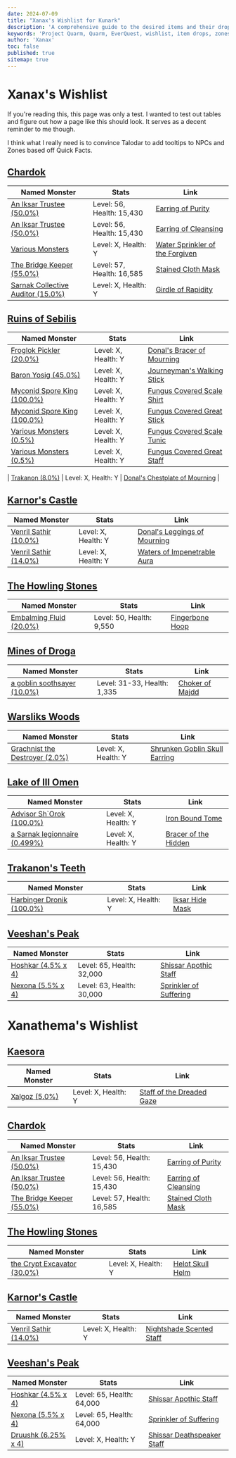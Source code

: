 ```yaml
---
date: 2024-07-09
title: "Xanax's Wishlist for Kunark"
description: 'A comprehensive guide to the desired items and their drop locations in Project Quarm, including zones, named monsters, and drop rates.'
keywords: 'Project Quarm, Quarm, EverQuest, wishlist, item drops, zones, named monsters'
author: 'Xanax'
toc: false
published: true
sitemap: true
---
```

# Xanax's Wishlist

If you're reading this, this page was only a test. I wanted to test out tables and figure out how a page like this should look. It serves as a decent reminder to me though.

I think what I really need is to convince Talodar to add tooltips to NPCs and Zones based off Quick Facts. 

## [Chardok]()

| Named Monster       | Stats           | Link                                                                 |
|---------------------|-----------------|----------------------------------------------------------------------|
| [An Iksar Trustee (50.0%)]() | Level: 56, Health: 15,430 | [Earring of Purity](https://www.pqdi.cc/item/5814) |
| [An Iksar Trustee (50.0%)]() | Level: 56, Health: 15,430 | [Earring of Cleansing](https://www.pqdi.cc/item/5815) |
| [Various Monsters]() | Level: X, Health: Y | [Water Sprinkler of the Forgiven](https://www.pqdi.cc/item/6684) |
| [The Bridge Keeper (55.0%)]() | Level: 57, Health: 16,585 | [Stained Cloth Mask](https://www.pqdi.cc/item/5712) |
| [Sarnak Collective Auditor (15.0%)]() | Level: X, Health: Y | [Girdle of Rapidity](https://www.pqdi.cc/item/5765) |

## [Ruins of Sebilis]()

| Named Monster       | Stats           | Link                                                                 |
|---------------------|-----------------|----------------------------------------------------------------------|
| [Froglok Pickler (20.0%)]() | Level: X, Health: Y | [Donal's Bracer of Mourning](https://www.pqdi.cc/item/4567) |
| [Baron Yosig (45.0%)]() | Level: X, Health: Y | [Journeyman's Walking Stick](https://www.pqdi.cc/item/6618) |
| [Myconid Spore King (100.0%)]() | Level: X, Health: Y | [Fungus Covered Scale Shirt](https://www.pqdi.cc/item/2735) |
| [Myconid Spore King (100.0%)]() | Level: X, Health: Y | [Fungus Covered Great Stick](https://www.pqdi.cc/item/10895) |
| [Various Monsters (0.5%)]() | Level: X, Health: Y | [Fungus Covered Scale Tunic](https://www.pqdi.cc/item/2880) |
| [Various Monsters (0.5%)]() | Level: X, Health: Y | [Fungus Covered Great Staff](https://www.pqdi.cc/item/2882) |

| [Trakanon (8.0%)]() | Level: X, Health: Y | [Donal's Chestplate of Mourning](https://www.pqdi.cc/item/4565) |

## [Karnor's Castle]()

| Named Monster       | Stats           | Link                                                                 |
|---------------------|-----------------|----------------------------------------------------------------------|
| [Venril Sathir (10.0%)]() | Level: X, Health: Y | [Donal's Leggings of Mourning](https://www.pqdi.cc/item/4569) |
| [Venril Sathir (14.0%)]() | Level: X, Health: Y | [Waters of Impenetrable Aura](https://www.pqdi.cc/item/6678) |

## [The Howling Stones](https://www.pqdi.cc/zone/105)

| Named Monster       | Stats           | Link                                                                 |
|---------------------|-----------------|----------------------------------------------------------------------|
| [Embalming Fluid (20.0%)]() | Level: 50, Health: 9,550 | [Fingerbone Hoop](https://www.pqdi.cc/item/14751) |

## [Mines of Droga](https://www.pqdi.cc/zone/81)

| Named Monster       | Stats           | Link                                                                 |
|---------------------|-----------------|----------------------------------------------------------------------|
| [a goblin soothsayer (10.0%)]() | Level: 31-33, Health: 1,335 | [Choker of Majdd](https://www.pqdi.cc/item/14735) |

## [Warsliks Woods]()

| Named Monster       | Stats           | Link                                                                 |
|---------------------|-----------------|----------------------------------------------------------------------|
| [Grachnist the Destroyer (2.0%)]() | Level: X, Health: Y | [Shrunken Goblin Skull Earring](https://www.pqdi.cc/item/10580) |

## [Lake of Ill Omen]()

| Named Monster       | Stats           | Link                                                                 |
|---------------------|-----------------|----------------------------------------------------------------------|
| [Advisor Sh`Orok (100.0%)]() | Level: X, Health: Y | [Iron Bound Tome](https://www.pqdi.cc/item/14811) |
| [a Sarnak legionnaire (0.499%)]() | Level: X, Health: Y | [Bracer of the Hidden](https://www.pqdi.cc/item/11911) |

## [Trakanon's Teeth]()

| Named Monster       | Stats           | Link                                                                 |
|---------------------|-----------------|----------------------------------------------------------------------|
| [Harbinger Dronik (100.0%)]() | Level: X, Health: Y | [Iksar Hide Mask](https://www.pqdi.cc/item/2741) |

## [Veeshan's Peak](https://www.pqdi.cc/zone/108)

| Named Monster       | Stats           | Link                                                                 |
|---------------------|-----------------|----------------------------------------------------------------------|
| [Hoshkar (4.5% x 4)]() | Level: 65, Health: 32,000 | [Shissar Apothic Staff](https://www.pqdi.cc/item/10892) |
| [Nexona (5.5% x 4)]() | Level: 63, Health: 30,000 | [Sprinkler of Suffering](https://www.pqdi.cc/item/24621) |

# Xanathema's Wishlist

## [Kaesora]()

| Named Monster       | Stats           | Link                                                                 |
|---------------------|-----------------|----------------------------------------------------------------------|
| [Xalgoz (5.0%)]() | Level: X, Health: Y | [Staff of the Dreaded Gaze](https://www.pqdi.cc/item/6681) |

## [Chardok]()

| Named Monster       | Stats           | Link                                                                 |
|---------------------|-----------------|----------------------------------------------------------------------|
| [An Iksar Trustee (50.0%)]() | Level: 56, Health: 15,430 | [Earring of Purity](https://www.pqdi.cc/item/5814) |
| [An Iksar Trustee (50.0%)]() | Level: 56, Health: 15,430 | [Earring of Cleansing](https://www.pqdi.cc/item/5815) |
| [The Bridge Keeper (55.0%)]() | Level: 57, Health: 16,585 | [Stained Cloth Mask](https://www.pqdi.cc/item/5712) |

## [The Howling Stones]()

| Named Monster       | Stats           | Link                                                                 |
|---------------------|-----------------|----------------------------------------------------------------------|
| [the Crypt Excavator (30.0%)]() | Level: X, Health: Y | [Helot Skull Helm](https://www.pqdi.cc/item/1414) |

## [Karnor's Castle]()

| Named Monster       | Stats           | Link                                                                 |
|---------------------|-----------------|----------------------------------------------------------------------|
| [Venril Sathir (14.0%)]() | Level: X, Health: Y | [Nightshade Scented Staff](https://www.pqdi.cc/item/6675) |

## [Veeshan's Peak]()

| Named Monster       | Stats           | Link                                                                 |
|---------------------|-----------------|----------------------------------------------------------------------|
| [Hoshkar (4.5% x 4)]() | Level: 65, Health: 64,000 | [Shissar Apothic Staff](https://www.pqdi.cc/item/10892) |
| [Nexona (5.5% x 4)]() | Level: 65, Health: 64,000 | [Sprinkler of Suffering](https://www.pqdi.cc/item/24621) |
| [Druushk (6.25% x 4)]() | Level: X, Health: Y | [Shissar Deathspeaker Staff](https://www.pqdi.cc/item/24640) |